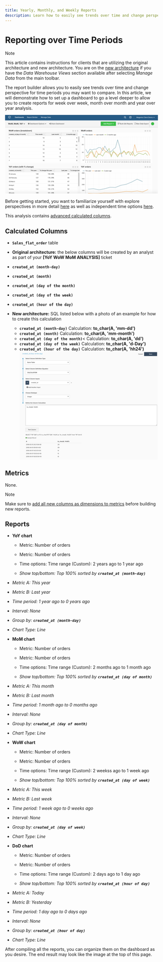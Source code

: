 ```yaml
---
title: Yearly, Monthly, and Weekly Reports
description: Learn how to easily see trends over time and change perspective for time periods you may want to compare. 
---
```

# Reporting over Time Periods

>[!NOTE]
>
>This article contains instructions for clients that are utilizing the original architecture and new architecture. You are on the [new architecture](../../administrator/account-management/new-architecture.md) if you have the _Data Warehouse Views_ section available after selecting _Manage Data_ from the main toolbar.

The report builder allows you to easily see trends over time and change perspective for time periods you may want to compare. In this article, we will demonstrate how to set up a dashboard to go a level deeper to allow you to create reports for week over week, month over month and year over year analysis.

![](../../assets/Wow__mom__yoy.png)

Before getting started, you want to familiarize yourself with explore perspectives in more detail [here](../../tutorials/using-visual-report-builder.md) as well as independent time options [here](../../tutorials/time-options-visual-rpt-bldr.md).

This analysis contains [advanced calculated columns](../data-warehouse-mgr/adv-calc-columns.md).

## Calculated Columns

* **`Sales_flat_order`** table
* **Original architecture:** the below columns will be created by an analyst as part of your **[YoY WoW MoM ANALYSIS]** ticket
* **`created_at (month-day)`**
* **`created_at (month)`**
* **`created_at (day of the month)`**
* **`created_at (day of the week)`**
* **`created_at (hour of the day)`**

* **New architecture:** SQL listed below with a photo of an example for how to create this calculation
  * **`created_at (month-day)`** Calculation: **to_char(A, 'mm-dd')**
  * **`created_at (month)`** Calculation: **to_char(A, 'mm-month')**
  * **`created_at (day of the month)`**< Calculation: **to_char(A, 'dd')**
  * **`created_at (day of the week)`** Calculation: **to_char(A, 'd-Day')**
  * **`created_at (hour of the day)`** Calculation: **to_char(A, 'hh24')**
    ![](../../assets/Screen_Shot_2017-10-05_at_4.27.32_PM.png)

## Metrics

None.

>[!NOTE]
>
>Make sure to [add all new columns as dimensions to metrics](../data-warehouse-mgr/manage-data-dimensions-metrics.md) before building new reports.

## Reports

* **YoY chart**
  * Metric: Number of orders

  * Metric: Number of orders
  * Time options: Time range (Custom): 2 years ago to 1 year ago

  * *Show top/bottom: Top 100% sorted by **`created_at (month-day)`***

* *Metric A: This year*
* *Metric B: Last year*
* *Time period: 1 year ago to 0 years ago*
* *Interval: None*
* *Group by: **`created_at (month-day)`***
* *Chart Type: Line*

* **MoM chart**
  * Metric: Number of orders

  * Metric: Number of orders
  * Time options: Time range (Custom): 2 months ago to 1 month ago

  * *Show top/bottom: Top 100% sorted by **`created_at (day of month)`***

* *Metric A: This month*
* *Metric B: Last month*
* *Time period: 1 month ago to 0 months ago*
* *Interval: None*
* *Group by: **`created_at (day of month)`***
* *Chart Type: Line*

* **WoW chart**
  * Metric: Number of orders

  * Metric: Number of orders
  * Time options: Time range (Custom): 2 weekss ago to 1 week ago

  * *Show top/bottom: Top 100% sorted by **`created_at (day of week)`***

* *Metric A: This week*
* *Metric B: Last week*
* *Time period: 1 week ago to 0 weeks ago*
* *Interval: None*
* *Group by: **`created_at (day of week)`***
* *Chart Type: Line*

* **DoD chart**
  * Metric: Number of orders

  * Metric: Number of orders
  * Time options: Time range (Custom): 2 days ago to 1 day ago

  * *Show top/bottom: Top 100% sorted by **`created_at (hour of day)`***

* *Metric A: Today*
* *Metric B: Yesterday*
* *Time period: 1 day ago to 0 days ago*
* *Interval: None*
* *Group by: **`created_at (hour of day)`***
* *Chart Type: Line*

After compiling all the reports, you can organize them on the dashboard as you desire. The end result may look like the image at the top of this page.

